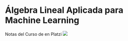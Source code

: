 # Álgebra Lineal Aplicada para Machine Learning
Notas del Curso de en Platzi
[![](https://platzi.com/cursos/algebra-ml/)](https://i.imgur.com/HSO201b.png)
